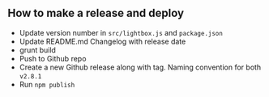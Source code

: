 ## How to make a release and deploy

- Update version number in `src/lightbox.js` and `package.json`
- Update README.md Changelog with release date
- grunt build
- Push to Github repo
- Create a new Github release along with tag. Naming convention for both ```v2.8.1```
- Run `npm publish`
